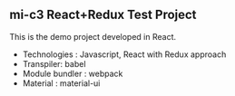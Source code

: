 ## mi-c3 React+Redux Test Project
This is the demo project developed in React.

- Technologies : Javascript, React with Redux approach
- Transpiler: babel
- Module bundler : webpack
- Material : material-ui
